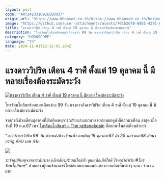```yaml
---
layout: post
code: "ART2410310916S0DH37"
origin_url: "https://www.khaosod.co.th/https://www.khaosod.co.th/horoscope/news_9467183"
image: "https://github.com/user-attachments/assets/701b26f8-6951-4391-85a8-ce6e75fb4df4"
title: "แรงดาววิปริต เตือน 4 ราศี ตั้งแต่ 19 ตุลาคม นี้ มีหลายเรื่องต้องระมัดระวัง"
description: "โหรรัตนโกสินทร์ออกมาเตือนช่วง 99 วัน แรงดาวอังคารวิปริต เตือน 4 ราศี ตั้งแต่ 19 ตุลาคม นี้ มีหลายเรื่องต้องระมัดระวัง จากกรณีช่วงเดือนตุลาคมที่มักเกิดเหตุ"
category: "HOROSCOPE"
language: "th"
date: 2024-11-01T12:12:01.204Z
---
```


# แรงดาววิปริต เตือน 4 ราศี ตั้งแต่ 19 ตุลาคม นี้ มีหลายเรื่องต้องระมัดระวัง

[![แรงดาววิปริต เตือน 4 ราศี ตั้งแต่ 19 ตุลาคม นี้ มีหลายเรื่องต้องระมัดระวัง](https://www.khaosod.co.th/wpapp/uploads/2024/10/ratanahoro2010679998.jpg "แรงดาววิปริต เตือน 4 ราศี ตั้งแต่ 19 ตุลาคม นี้ มีหลายเรื่องต้องระมัดระวัง")](https://www.khaosod.co.th/wpapp/uploads/2024/10/ratanahoro2010679998.jpg)

โหรรัตนโกสินทร์ออกมาเตือนช่วง 99 วัน แรงดาวอังคารวิปริต เตือน 4 ราศี ตั้งแต่ 19 ตุลาคม นี้ มีหลายเรื่องต้องระมัดระวัง

จากกรณีช่วงเดือนตุลาคมที่มักเกิดเหตุการณ์ร้ายแรงมากมาย หลายหมอดูดังก็ออกมาเตือน ล่าสุด เมื่อวันที่ 19 ต.ค.67 เพจ [โหรรัตนโกสินทร์ – The rattanakosin](https://www.facebook.com/Therattanakosin/) ก็ออกมาโพสต์เตือนด้วยว่า

_“ดาวอังคารวิปริต 99 วัน ตำแหน่งนิจ เรือนน้ำ ภพพันธุ 19 ตุลาคม 67 ถึง 25 มกราคม 68 ลัคนากรกฏ มังกร เมษ พิจิก_

[![](https://www.khaosod.co.th/wpapp/uploads/2024/10/ratanahoro2010671.jpg)](https://www.khaosod.co.th/wpapp/uploads/2024/10/ratanahoro2010671.jpg)

_ระวังอุบัติเหตุจากการเดินทาง หลีกเลี่ยงบริเวณใกล้น้ำ ดูแลเด็กเล็กให้ดี โรคเก่ากำเริบ #โหรรัตนโกสินทร์”_ ท่ามกลางผู้คนเข้ามาแชร์โพสต์แลพคอมเมนต์แสดงความคิดเห็นต่างๆ นานา จำนวนมาก